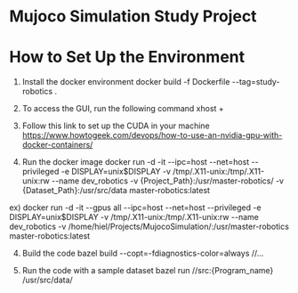 # Mujoco Simulation Study Project
# How to Set Up the Environment
1. Install the docker environment
docker build -f Dockerfile --tag=study-robotics .

2. To access the GUI, run the following command
xhost + 

3. Follow this link to set up the CUDA in your machine
   https://www.howtogeek.com/devops/how-to-use-an-nvidia-gpu-with-docker-containers/

4. Run the docker image 
docker run -d -it --ipc=host --net=host --privileged -e DISPLAY=unix$DISPLAY -v /tmp/.X11-unix:/tmp/.X11-unix:rw  --name dev_robotics -v {Project_Path}:/usr/master-robotics/ -v {Dataset_Path}:/usr/src/data master-robotics:latest

ex)
docker run -d -it --gpus all --ipc=host --net=host --privileged -e DISPLAY=unix$DISPLAY -v /tmp/.X11-unix:/tmp/.X11-unix:rw  --name dev_robotics -v /home/hiel/Projects/MujocoSimulation/:/usr/master-robotics master-robotics:latest 


4. Build the code
bazel build --copt=-fdiagnostics-color=always //...

5. Run the code with a sample dataset
bazel run //src:{Program_name} /usr/src/data/